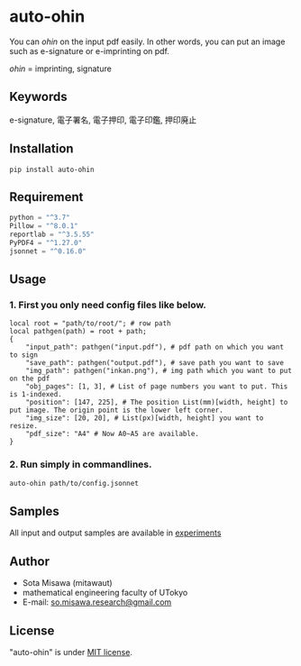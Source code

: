 # auto-ohin

You can *ohin* on the input pdf easily. In other words, you can put an image such as e-signature or e-imprinting on pdf.

*ohin* = imprinting, signature

## Keywords
e-signature, 電子署名, 電子押印, 電子印鑑, 押印廃止

## Installation

`pip install auto-ohin`

## Requirement

```python
python = "^3.7"
Pillow = "^8.0.1"
reportlab = "^3.5.55"
PyPDF4 = "^1.27.0"
jsonnet = "^0.16.0"
```

## Usage

### 1. First you only need config files like below.

```jsonnet
local root = "path/to/root/"; # row path
local pathgen(path) = root + path;
{
    "input_path": pathgen("input.pdf"), # pdf path on which you want to sign
    "save_path": pathgen("output.pdf"), # save path you want to save
    "img_path": pathgen("inkan.png"), # img path which you want to put on the pdf
    "obj_pages": [1, 3], # List of page numbers you want to put. This is 1-indexed.
    "position": [147, 225], # The position List(mm)[width, height] to put image. The origin point is the lower left corner.
    "img_size": [20, 20], # List(px)[width, height] you want to resize.
    "pdf_size": "A4" # Now A0~A5 are available.
}
```

### 2. Run simply in commandlines.
```bash
auto-ohin path/to/config.jsonnet
```

## Samples
All input and output samples are available in [experiments](https://github.com/MitawaUT/auto-ohin/tree/main/experiments)

## Author

* Sota Misawa (mitawaut)
* mathematical engineering faculty of UTokyo
* E-mail: so.misawa.research@gmail.com

## License
"auto-ohin" is under [MIT license](https://en.wikipedia.org/wiki/MIT_License).
